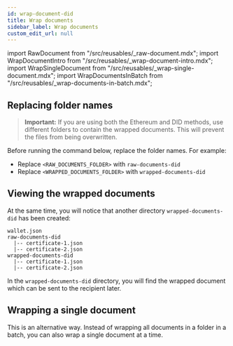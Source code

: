 ```yaml
---
id: wrap-document-did
title: Wrap documents
sidebar_label: Wrap documents
custom_edit_url: null
---
```

import RawDocument from "/src/reusables/_raw-document.mdx";
import WrapDocumentIntro from "/src/reusables/_wrap-document-intro.mdx";
import WrapSingleDocument from "/src/reusables/_wrap-single-document.mdx";
import WrapDocumentsInBatch from "/src/reusables/_wrap-documents-in-batch.mdx";

<RawDocument />

<WrapDocumentIntro />

## Replacing folder names

>**Important:** If you are using both the Ethereum and DID methods, use different folders to contain the wrapped documents. This will prevent the files from being overwritten.

Before running the command below, replace the folder names. For example:

* Replace `<RAW_DOCUMENTS_FOLDER>` with `raw-documents-did`
* Replace `<WRAPPED_DOCUMENTS_FOLDER>` with `wrapped-documents-did`

<WrapDocumentsInBatch />

<!--
This file is mostly duplicated with the same content at the following locations:
1. docs/did-section/wrap-document-did.md
2. docs/ethereum-section/wrap-document-eth.md
 -->

## Viewing the wrapped documents

At the same time, you will notice that another directory `wrapped-documents-did` has been created:

```text
wallet.json
raw-documents-did
  |-- certificate-1.json
  |-- certificate-2.json
wrapped-documents-did
  |-- certificate-1.json
  |-- certificate-2.json
```

In the `wrapped-documents-did` directory, you will find the wrapped document which can be sent to the recipient later.

## Wrapping a single document
This is an alternative way. Instead of wrapping all documents in a folder in a batch, you can also wrap a single document at a time.

<WrapSingleDocument />

<!-- Reuse the steps to wrap a single document -->